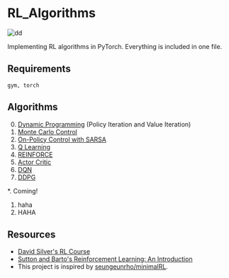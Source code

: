 # RL_Algorithms
![dd](https://dv-website.s3.amazonaws.com/uploads/2018/06/pg_fundDRL_062718.png)

Implementing RL algorithms in PyTorch. Everything is included in one file.

## Requirements
```
gym, torch
```

## Algorithms
0. [Dynamic Programming](https://github.com/dykim1222/RL_Algorithms/tree/master/dynamic_programming) (Policy Iteration and Value Iteration)
1. [Monte Carlo Control](https://github.com/dykim1222/RL_Algorithms/tree/master/monte_carlo_policy_iteration)
2. [On-Policy Control with SARSA](https://github.com/dykim1222/RL_Algorithms/tree/master/sarsa)
3. [Q Learning](https://github.com/dykim1222/RL_Algorithms/tree/master/q_learning)
4. [REINFORCE](https://github.com/dykim1222/RL_Algorithms/tree/master/reinforce)
5. [Actor Critic](https://github.com/dykim1222/RL_Algorithms/tree/master/actor_critic)
6. [DQN](https://github.com/dykim1222/RL_Algorithms/tree/master/dqn)
7. [DDPG](https://github.com/dykim1222/RL_Algorithms/tree/master/ddpg)

*. Coming!


1. haha
1. HAHA

## Resources
* [David Silver's RL Course](http://www0.cs.ucl.ac.uk/staff/d.silver/web/Teaching.html)
* [Sutton and Barto's Reinforcement Learning: An Introduction](http://incompleteideas.net/book/the-book-2nd.html)
* This project is inspired by [seungeunrho/minimalRL](https://github.com/seungeunrho/minimalRL).
